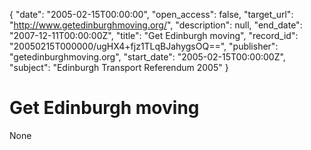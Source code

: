 {
  "date": "2005-02-15T00:00:00", 
  "open_access": false, 
  "target_url": "http://www.getedinburghmoving.org/", 
  "description": null, 
  "end_date": "2007-12-11T00:00:00Z", 
  "title": "Get Edinburgh moving", 
  "record_id": "20050215T000000/ugHX4+fjz1TLqBJahygsOQ==", 
  "publisher": "getedinburghmoving.org", 
  "start_date": "2005-02-15T00:00:00Z", 
  "subject": "Edinburgh Transport Referendum 2005"
}

# Get Edinburgh moving

None